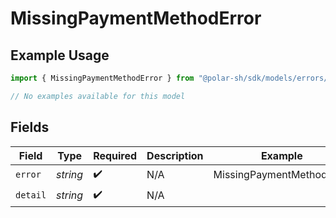 # MissingPaymentMethodError

## Example Usage

```typescript
import { MissingPaymentMethodError } from "@polar-sh/sdk/models/errors/missingpaymentmethoderror.js";

// No examples available for this model
```

## Fields

| Field                     | Type                      | Required                  | Description               | Example                   |
| ------------------------- | ------------------------- | ------------------------- | ------------------------- | ------------------------- |
| `error`                   | *string*                  | :heavy_check_mark:        | N/A                       | MissingPaymentMethodError |
| `detail`                  | *string*                  | :heavy_check_mark:        | N/A                       |                           |